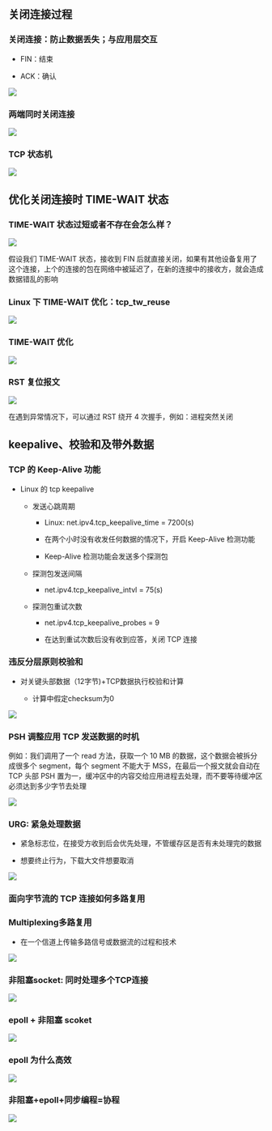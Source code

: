 ## 关闭连接过程

### 关闭连接：防止数据丢失；与应用层交互

- FIN：结束

- ACK：确认

<img src="\tcp\06\2023-02-22-10-51-32-image.png" />

### 两端同时关闭连接

<img src="\tcp\06\2023-02-22-11-04-20-image.png" />

### TCP 状态机

<img src="\tcp\06\2023-02-22-11-06-35-image.png" />

## 优化关闭连接时 TIME-WAIT 状态

### TIME-WAIT 状态过短或者不存在会怎么样？

<img src="\tcp\06\2023-02-22-11-11-21-image.png" />

假设我们 TIME-WAIT 状态，接收到 FIN 后就直接关闭，如果有其他设备复用了这个连接，上个的连接的包在网络中被延迟了，在新的连接中的接收方，就会造成数据错乱的影响



### Linux 下 TIME-WAIT 优化：tcp_tw_reuse

<img src="\tcp\06\2023-02-22-11-23-10-image.png" />

### TIME-WAIT 优化

<img src="\tcp\06\2023-02-22-11-27-56-image.png" />

### RST 复位报文

<img src="\tcp\06\2023-02-22-11-30-55-image.png" />

在遇到异常情况下，可以通过 RST  绕开 4 次握手，例如：进程突然关闭

## keepalive、校验和及带外数据

### TCP 的 Keep-Alive 功能

- Linux 的 tcp keepalive
  
  - 发送心跳周期
    
    - Linux: net.ipv4.tcp_keepalive_time = 7200(s)
    
    - 在两个小时没有收发任何数据的情况下，开启 Keep-Alive 检测功能
    
    - Keep-Alive 检测功能会发送多个探测包
  
  - 探测包发送间隔
    
    - net.ipv4.tcp_keepalive_intvl = 75(s)
  
  - 探测包重试次数
    
    - net.ipv4.tcp_keepalive_probes = 9
    
    - 在达到重试次数后没有收到应答，关闭 TCP 连接

### 违反分层原则校验和

- 对关键头部数据（12字节)+TCP数据执行校验和计算
  
  - 计算中假定checksum为0

<img src="\tcp\06\2023-02-22-11-55-00-image.png" />

### PSH 调整应用 TCP 发送数据的时机

例如：我们调用了一个 read 方法，获取一个 10 MB 的数据，这个数据会被拆分成很多个  segment，每个 segment 不能大于 MSS，在最后一个报文就会自动在 TCP 头部 PSH 置为一，缓冲区中的内容交给应用进程去处理，而不要等待缓冲区必须达到多少字节去处理

<img src="\tcp\06\2023-02-22-12-04-02-image.png" />

### URG: 紧急处理数据

-  紧急标志位，在接受方收到后会优先处理，不管缓存区是否有未处理完的数据

- 想要终止行为，下载大文件想要取消

<img src="\tcp\06\2023-02-22-12-04-46-image.png" />

### 面向字节流的 TCP 连接如何多路复用

### Multiplexing多路复用

- 在一个信道上传输多路信号或数据流的过程和技术

<img src="\tcp\06\2023-02-22-12-13-12-image.png" />

### 非阻塞socket: 同时处理多个TCP连接

<img src="\tcp\06\2023-02-22-12-15-23-image.png" />

### epoll + 非阻塞 scoket

<img src="\tcp\06\2023-02-22-12-17-11-image.png" />

### epoll 为什么高效

<img src="\tcp\06\2023-02-22-12-17-38-image.png" />

### 非阻塞+epoll+同步编程=协程

<img src="\tcp\06\2023-02-22-12-18-03-image.png" />
